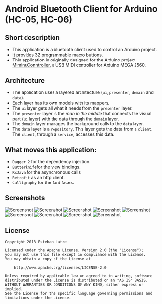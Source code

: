 # Android Bluetooth Client for Arduino (HC-05, HC-06)

## Short description

- This application is a bluetooth client used to control an Arduino project.
- It provides 32 programmable macro buttons.
- This application is originally designed for the Arduino project [MiminuConntroller](https://github.com/Siziksu/MiminuController), a USB MIDI controller for Arduino MEGA 2560.

## Architecture

- The application uses a layered architecture (`ui`, `presenter`, `domain` and `data`). 
- Each layer has its own models with its mappers.
- The `ui` layer gets all what it needs from the `presenter` layer.
- The `presenter` layer is the _man in the middle_ that connects the visual part (`ui` layer) with the data through the `domain` layer.
- The `domain` layer manages the background calls to the `data` layer.
- The `data` layer is a `repository`. This layer gets the data from a `client`. The `client`, through a `service`, accesses this data. 

## What moves this application:

- `Dagger 2` for the dependency injection.
- `Butterknife`for the view bindings.
- `RxJava` for the asynchronous calls.
- `Retrofit` as an http client.  
- `Calligraphy` for the font faces.

## Screenshots

![Screenshot](art/device-2018-06-11-073005.png)
![Screenshot](art/device-2018-06-11-073059.png)
![Screenshot](art/device-2018-06-11-073118.png)
![Screenshot](art/device-2018-06-11-073129.png)
![Screenshot](art/device-2018-06-12-163156.png)
![Screenshot](art/device-2018-06-12-163250.png)
![Screenshot](art/device-2018-06-18-040011.png)
![Screenshot](art/device-2018-06-18-040941.png)
![Screenshot](art/device-2018-06-18-045226.png)

## License
    Copyright 2018 Esteban Latre

    Licensed under the Apache License, Version 2.0 (the "License");
    you may not use this file except in compliance with the License.
    You may obtain a copy of the License at

        http://www.apache.org/licenses/LICENSE-2.0

    Unless required by applicable law or agreed to in writing, software
    distributed under the License is distributed on an "AS IS" BASIS,
    WITHOUT WARRANTIES OR CONDITIONS OF ANY KIND, either express or implied.
    See the License for the specific language governing permissions and
    limitations under the License.
